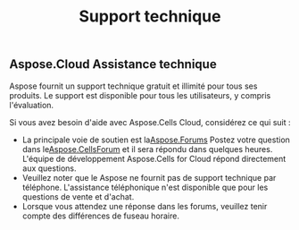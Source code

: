 ﻿---
title: Support technique
second_title: Aspose.Cells Cloud Documen
type: docs
url: /fr/technical-support/
description: Aspose.Cells Cloud prend en charge Excel pour créer, convertir, fusionner, diviser, protéger, opération d'objet interne, etc.
weight: 80
---
## **Aspose.Cloud Assistance technique**
Aspose fournit un support technique gratuit et illimité pour tous ses produits. Le support est disponible pour tous les utilisateurs, y compris l'évaluation.

Si vous avez besoin d'aide avec Aspose.Cells Cloud, considérez ce qui suit :

-  La principale voie de soutien est la[Aspose.Forums](http://forum.aspose.cloud/) Postez votre question dans le[Aspose.CellsForum](https://forum.aspose.cloud/c/cells) et il sera répondu dans quelques heures. L'équipe de développement Aspose.Cells for Cloud répond directement aux questions.
- Veuillez noter que le Aspose ne fournit pas de support technique par téléphone. L'assistance téléphonique n'est disponible que pour les questions de vente et d'achat.
- Lorsque vous attendez une réponse dans les forums, veuillez tenir compte des différences de fuseau horaire.


